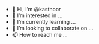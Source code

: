 - 👋 Hi, I’m @kasthoor
- 👀 I’m interested in ...
- 🌱 I’m currently learning ...
- 💞️ I’m looking to collaborate on ...
- 📫 How to reach me ...

<!---
kasthoor/kasthoor is a ✨ special ✨ repository because its `README.md` (this file) appears on your GitHub profile.
You can click the Preview link to take a look at your changes.
--->
